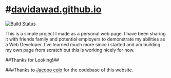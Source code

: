 #[davidawad.github.io](davidawad.github.io)
===================

[![Build Status](https://drone.io/github.com/sbinet/go-python/status.png)]()


This is a simple project I made as a personal web page. I have been sharing it with friends family and potential employers to demonstrate my abilities as a Web Developer. I've learned much more since i started and am building my own page from scratch but this is working nicely for now. 


##Thanks for Looking!##

###Thanks to [Jacopo colo](https://github.com/jacopocolo) for the codebase of this website.
